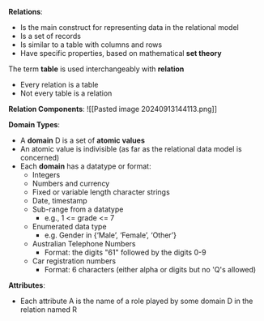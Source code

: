 
**Relations**:
- Is the main construct for representing data in the relational model
- Is a set of records
- Is similar to a table with columns and rows
- Have specific properties, based on mathematical **set theory**

The term **table** is used interchangeably with **relation**
- Every relation is a table
- Not every table is a relation

**Relation Components**:
![[Pasted image 20240913144113.png]]

**Domain Types**:
- A **domain** D is a set of **atomic values**
- An atomic value is indivisible (as far as the relational data model is concerned)
- Each **domain** has a datatype or format:
	- Integers
	- Numbers and currency
	- Fixed or variable length character strings
	- Date, timestamp
	- Sub-range from a datatype
		- e.g., 1 <= grade <= 7
	- Enumerated data type
		- e.g. Gender in {‘Male’, ‘Female’, ‘Other’}
	- Australian Telephone Numbers
		- Format: the digits "61" followed by the digits 0-9
	- Car registration numbers
		- Format: 6 characters (either alpha or digits but no 'Q's allowed)

**Attributes**:
- Each attribute A is the name of a role played by some domain D in the relation named R